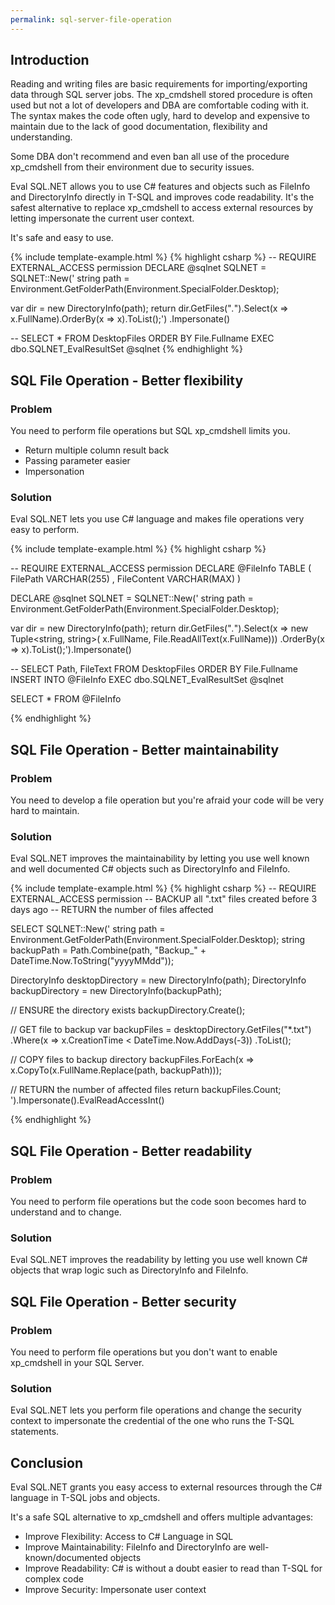 ```yaml
---
permalink: sql-server-file-operation
---
```


## Introduction

Reading and writing files are basic requirements for importing/exporting data through SQL server jobs. The xp_cmdshell stored procedure is often used but not a lot of developers and DBA are comfortable coding with it. The syntax makes the code often ugly, hard to develop and expensive to maintain due to the lack of good documentation, flexibility and understanding.

Some DBA don't recommend and even ban all use of the procedure xp_cmdshell from their environment due to security issues.

Eval SQL.NET allows you to use C# features and objects such as FileInfo and DirectoryInfo directly in T-SQL and improves code readability. It's the safest alternative to replace xp_cmdshell to access external resources by letting impersonate the current user context.

It's safe and easy to use.

{% include template-example.html %} 
{% highlight csharp %}
-- REQUIRE EXTERNAL_ACCESS permission
DECLARE @sqlnet SQLNET = SQLNET::New('
string path = Environment.GetFolderPath(Environment.SpecialFolder.Desktop);

var dir = new DirectoryInfo(path);
return dir.GetFiles("*.*").Select(x => x.FullName).OrderBy(x => x).ToList();')
    .Impersonate()

-- SELECT * FROM DesktopFiles ORDER BY File.Fullname
EXEC dbo.SQLNET_EvalResultSet @sqlnet
{% endhighlight %}

## SQL File Operation - Better flexibility

### Problem

You need to perform file operations but SQL xp_cmdshell limits you.

 - Return multiple column result back
 - Passing parameter easier
 - Impersonation

### Solution

Eval SQL.NET lets you use C# language and makes file operations very easy to perform.

{% include template-example.html %} 
{% highlight csharp %}

-- REQUIRE EXTERNAL_ACCESS permission
DECLARE @FileInfo TABLE
    (
      FilePath VARCHAR(255) ,
      FileContent VARCHAR(MAX)
    )

DECLARE @sqlnet SQLNET = SQLNET::New('
string path = Environment.GetFolderPath(Environment.SpecialFolder.Desktop);

var dir = new DirectoryInfo(path);
return dir.GetFiles("*.*").Select(x => new Tuple<string, string>(
                                       x.FullName, File.ReadAllText(x.FullName)))
                          .OrderBy(x => x).ToList();').Impersonate()

-- SELECT Path, FileText FROM DesktopFiles ORDER BY File.Fullname
INSERT  INTO @FileInfo
        EXEC dbo.SQLNET_EvalResultSet @sqlnet

SELECT  *
FROM    @FileInfo

{% endhighlight %}


## SQL File Operation - Better maintainability

### Problem

You need to develop a file operation but you're afraid your code will be very hard to maintain.

### Solution

Eval SQL.NET improves the maintainability by letting you use well known and well documented C# objects such as DirectoryInfo and FileInfo.

{% include template-example.html %} 
{% highlight csharp %}
-- REQUIRE EXTERNAL_ACCESS permission
-- BACKUP all ".txt" files created before 3 days ago
-- RETURN the number of files affected

SELECT SQLNET::New('
string path = Environment.GetFolderPath(Environment.SpecialFolder.Desktop);
string backupPath = Path.Combine(path, "Backup_" + DateTime.Now.ToString("yyyyMMdd"));

DirectoryInfo desktopDirectory = new DirectoryInfo(path);
DirectoryInfo backupDirectory = new DirectoryInfo(backupPath);

// ENSURE the directory exists
backupDirectory.Create();

// GET file to backup
var backupFiles = desktopDirectory.GetFiles("*.txt")
                                  .Where(x => x.CreationTime < DateTime.Now.AddDays(-3))
                                  .ToList();

// COPY files to backup directory
backupFiles.ForEach(x => x.CopyTo(x.FullName.Replace(path, backupPath)));

// RETURN the number of affected files
return backupFiles.Count;
').Impersonate().EvalReadAccessInt()

{% endhighlight %}

## SQL File Operation - Better readability

### Problem

You need to perform file operations but the code soon becomes hard to understand and to change.

### Solution

Eval SQL.NET improves the readability by letting you use well known C# objects that wrap logic such as DirectoryInfo and FileInfo.

## SQL File Operation - Better security

### Problem

You need to perform file operations but you don't want to enable xp_cmdshell in your SQL Server.

### Solution

Eval SQL.NET lets you perform file operations and change the security context to impersonate the credential of the one who runs the T-SQL statements.

## Conclusion

Eval SQL.NET grants you easy access to external resources through the C# language in T-SQL jobs and objects.

It's a safe SQL alternative to xp_cmdshell and offers multiple advantages:

 - Improve Flexibility: Access to C# Language in SQL
 - Improve Maintainability: FileInfo and DirectoryInfo are well-known/documented objects
 - Improve Readability: C# is without a doubt easier to read than T-SQL for complex code
 - Improve Security: Impersonate user context


